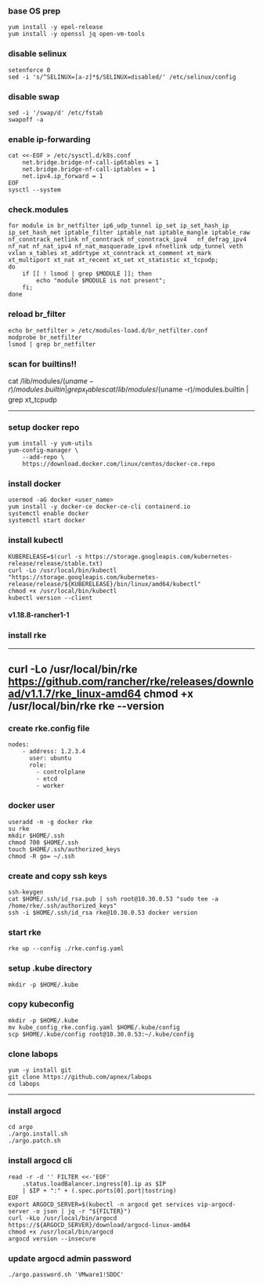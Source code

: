 ### base OS prep
```
yum install -y epel-release
yum install -y openssl jq open-vm-tools
```

### disable selinux
```
setenforce 0
sed -i 's/^SELINUX=[a-z]*$/SELINUX=disabled/' /etc/selinux/config
```

### disable swap
```
sed -i '/swap/d' /etc/fstab
swapoff -a
```

### enable ip-forwarding
```
cat <<-EOF > /etc/sysctl.d/k8s.conf
	net.bridge.bridge-nf-call-ip6tables = 1
	net.bridge.bridge-nf-call-iptables = 1
	net.ipv4.ip_forward = 1
EOF
sysctl --system
```

### check.modules
```
for module in br_netfilter ip6_udp_tunnel ip_set ip_set_hash_ip ip_set_hash_net iptable_filter iptable_nat iptable_mangle iptable_raw nf_conntrack_netlink nf_conntrack nf_conntrack_ipv4   nf_defrag_ipv4 nf_nat nf_nat_ipv4 nf_nat_masquerade_ipv4 nfnetlink udp_tunnel veth vxlan x_tables xt_addrtype xt_conntrack xt_comment xt_mark xt_multiport xt_nat xt_recent xt_set xt_statistic xt_tcpudp;
do
	if [[ ! lsmod | grep $MODULE ]]; then
		echo "module $MODULE is not present";
	fi;
done
```
### reload br_filter
```
echo br_netfilter > /etc/modules-load.d/br_netfilter.conf
modprobe br_netfilter
lsmod | grep br_netfilter
```

### scan for builtins!!
cat /lib/modules/$(uname -r)/modules.builtin | grep x_tables
cat /lib/modules/$(uname -r)/modules.builtin | grep xt_tcpudp

---
### setup docker repo
```
yum install -y yum-utils
yum-config-manager \
	--add-repo \
	https://download.docker.com/linux/centos/docker-ce.repo
```

### install docker
```
usermod -aG docker <user_name>
yum install -y docker-ce docker-ce-cli containerd.io
systemctl enable docker
systemctl start docker
```

### install kubectl
```
KUBERELEASE=$(curl -s https://storage.googleapis.com/kubernetes-release/release/stable.txt)
curl -Lo /usr/local/bin/kubectl "https://storage.googleapis.com/kubernetes-release/release/${KUBERELEASE}/bin/linux/amd64/kubectl"
chmod +x /usr/local/bin/kubectl
kubectl version --client
```

#### v1.18.8-rancher1-1
### install rke
---
curl -Lo /usr/local/bin/rke https://github.com/rancher/rke/releases/download/v1.1.7/rke_linux-amd64
chmod +x /usr/local/bin/rke
rke --version
---

### create rke.config file
```
nodes:
    - address: 1.2.3.4
      user: ubuntu
      role:
        - controlplane
        - etcd
        - worker
```

### docker user
```
useradd -m -g docker rke
su rke
mkdir $HOME/.ssh
chmod 700 $HOME/.ssh
touch $HOME/.ssh/authorized_keys
chmod -R go= ~/.ssh
```

### create and copy ssh keys
```
ssh-keygen
cat $HOME/.ssh/id_rsa.pub | ssh root@10.30.0.53 "sudo tee -a /home/rke/.ssh/authorized_keys"
ssh -i $HOME/.ssh/id_rsa rke@10.30.0.53 docker version
```

### start rke
```
rke up --config ./rke.config.yaml
```

### setup .kube directory
```
mkdir -p $HOME/.kube
```

### copy kubeconfig
```
mkdir -p $HOME/.kube
mv kube_config_rke.config.yaml $HOME/.kube/config
scp $HOME/.kube/config root@10.30.0.53:~/.kube/config
```

### clone labops
```
yum -y install git
git clone https://github.com/apnex/labops
cd labops
```

---
### install argocd
```
cd argo
./argo.install.sh
./argo.patch.sh
```

### install argocd cli
```
read -r -d '' FILTER <<-'EOF'
	.status.loadBalancer.ingress[0].ip as $IP
	| $IP + ":" + (.spec.ports[0].port|tostring)
EOF
export ARGOCD_SERVER=$(kubectl -n argocd get services vip-argocd-server -o json | jq -r "${FILTER}")
curl -kLo /usr/local/bin/argocd https://${ARGOCD_SERVER}/download/argocd-linux-amd64
chmod +x /usr/local/bin/argocd
argocd version --insecure
```

### update argocd admin password
```
./argo.password.sh 'VMware1!SDDC'
```
